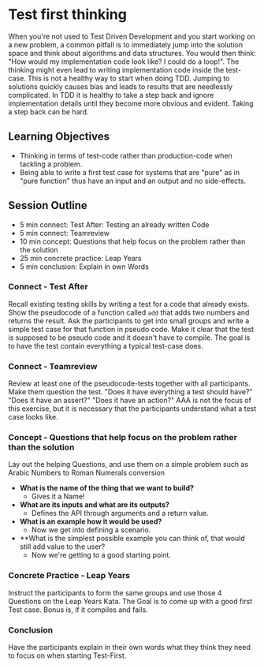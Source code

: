# Test first thinking

When you're not used to Test Driven Development and you start working on a new problem, a common pitfall is to immediately jump into the solution space and think about algorithms and data structures.
You would then think: "How would my implementation code look like? I could do a loop!".
The thinking might even lead to writing implementation code inside the test-case.
This is not a healthy way to start when doing TDD.
Jumping to solutions quickly causes bias and leads to results that are needlessly complicated.
In TDD it is healthy to take a step back and ignore implementation details until they become more obvious and evident.
Taking a step back can be hard.

## Learning Objectives

- Thinking in terms of test-code rather than production-code when tackling a problem.
- Being able to write a first test case for systems that are "pure" as in "pure function" thus have an input and an output and no side-effects.

## Session Outline

- 5 min connect: Test After: Testing an already written Code
- 5 min connect: Teamreview
- 10 min concept: Questions that help focus on the problem rather than the solution
- 25 min concrete practice: Leap Years
- 5 min conclusion: Explain in own Words

### Connect - Test After
Recall existing testing skills by writing a test for a code that already exists.
Show the pseudocode of a function called `add` that adds two numbers and returns the result.
Ask the participants to get into small groups and write a simple test case for that function in pseudo code.
Make it clear that the test is supposed to be pseudo code and it doesn't have to compile.
The goal is to have the test contain everything a typical test-case does.

### Connect - Teamreview
Review at least one of the pseudocode-tests together with all participants. 
Make them question the test. 
"Does it have everything a test should have?"
"Does it have an assert?" 
"Does it have an action?"
AAA is not the focus of this exercise, but it is necessary that the participants understand what a test case looks like.

### Concept - Questions that help focus on the problem rather than the solution
Lay out the helping Questions, and use them on a simple problem such as Arabic Numbers to Roman Numerals conversion

- **What is the name of the thing that we want to build?** 
	- Gives it a Name!
- **What are its inputs and what are its outputs?**
	- Defines the API through arguments and a return value.
- **What is an example how it would be used?**
	- Now we get into defining a scenario.
- **What is the simplest possible example you can think of, that would still add value to the user?
	- Now we're getting to a good starting point.

### Concrete Practice - Leap Years
Instruct the participants to form the same groups and use those 4 Questions on the Leap Years Kata.
The Goal is to come up with a good first Test case. Bonus is, if it compiles and fails.

### Conclusion
Have the participants explain in their own words what they think they need to focus on when starting Test-First.
